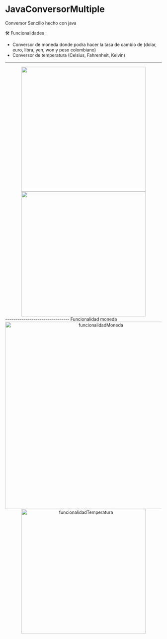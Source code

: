# JavaConversorMultiple
Conversor Sencillo hecho con java

🛠️ Funcionalidades :
  - Conversor de moneda donde podra hacer la tasa de cambio de (dolar, euro, libra, yen, won y peso colombiano)
  - Conversor de temperatura (Celsius, Fahrenheit, Kelvin)
  
  ------------------------------
  <div align="center">
      <img src="https://cdn.discordapp.com/attachments/954177284598825070/1083206535292928020/image.png" width="400"/>
      <img src="https://cdn.discordapp.com/attachments/954177284598825070/1083206815841525840/image.png" width="400"/>
  </div>
--------------------------------
Funcionalidad moneda
 <div align="center">
      <img src="https://media.giphy.com/media/v1.Y2lkPTc5MGI3NjExYjAzMmZhMzc3MjNiMzJlYjI1MmYyYjc2YzhlYTJlMzc5OTM1ZjY5NSZjdD1n/j16MhgoA81ocWpi1Dk/giphy.gif" width="600" alt="funcionalidadMoneda"/>
      <img src="https://cdn.discordapp.com/attachments/954177284598825070/1083206815841525840/image.png" width="400" alt="funcionalidadTemperatura"/>
  </div>
